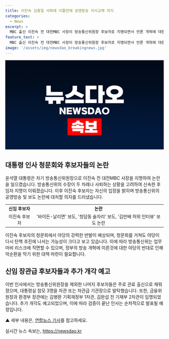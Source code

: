 ```yaml
---
title: 이진숙 김홍일 사퇴에 이틀만에 공영방송 이사교체 의지
categories:
  - News
excerpt: >
  MBC 출신 이진숙 전 대전MBC 사장이 방송통신위원장 후보자로 지명되면서 언론 개혁에 대한 관심이 쏠리고 있다. 후보자의 출마 발표에는 여론이 갈렸으며, 지난 방송통신위원장들의 자진 사퇴로 인해 정부의 언론 개혁이 국내적으로 주목받고 있다. 그러나 이후 후보자의 청문회에서 야당의 반발이 예상되고 있으며, 만일 후보자가 임명되더라도 야당의 탄핵 추진 가능성이 크다. 한편, 대통령은 환경부 장관과 금융위원장에도 새로운 인사를 발탁하고 있으며, 추가 개각이 이루어질 것으로 전망된다.
feature_text: >
  MBC 출신 이진숙 전 대전MBC 사장이 방송통신위원장 후보자로 지명되면서 언론 개혁에 대한 관심이 쏠리고 있다. 후보자의 출마 발표에는 여론이 갈렸으며, 지난 방송통신위원장들의 자진 사퇴로 인해 정부의 언론 개혁이 국내적으로 주목받고 있다. 그러나 이후 후보자의 청문회에서 야당의 반발이 예상되고 있으며, 만일 후보자가 임명되더라도 야당의 탄핵 추진 가능성이 크다. 한편, 대통령은 환경부 장관과 금융위원장에도 새로운 인사를 발탁하고 있으며, 추가 개각이 이루어질 것으로 전망된다.
image: '/assets/img/newsdao_breakingnews.jpg'
---
```


<p><img src="/assets/img/newsdao_breakingnews.jpg" alt="koreaapp 속보" /></p>

<h2 data-ke-size="size26">대통령 인사 청문회와 후보자들의 논란</h2>

<p data-ke-size="size16">윤석열 대통령은 차기 방송통신위원장으로 이진숙 전 대전MBC 사장을 지명하여 논란을 일으켰습니다. 방송통신위의 수장이 두 차례나 사퇴하는 상황을 고려하여 신속한 후임자 지명이 이뤄졌습니다. 이후 이진숙 후보자는 자신의 입장을 밝히며 방송통신위의 공영방송 및 보도 논란에 대처할 의지를 드러냈습니다.</p>

<table>
    <tr>
        <td style="text-align: center; height: 17px;"><b>신임 후보자</b></td>
        <td style="text-align: center; height: 17px;"><b>논란</b></td>
    </tr>
    <tr>
        <td style="text-align: center; height: 17px;">이진숙 후보자</td>
        <td style="text-align: center; height: 17px;">'바이든-날리면' 보도, '청담동 술자리' 보도, '김만배 허위 인터뷰' 보도 논란</td>
    </tr>
</table>

<p data-ke-size="size16">이진숙 후보자의 청문회에서 야당의 강력한 반발이 예상되며, 청문회를 거쳐도 야당이 다시 탄핵 추진에 나서는 가능성이 크다고 보고 있습니다. 이에 따라 방송통신위는 업무 마비 리스크에 직면할 수 있으며, 정부의 방송 개혁에 이른것에 대한 야당의 반대로 인해 악순환을 막기 위한 대책 마련이 필요합니다.</p>

<h2 data-ke-size="size26">신임 장관급 후보자들과 추가 개각 예고</h2>

<p data-ke-size="size16">이번 인사에서는 방송통신위원장을 제외한 나머지 후보자들은 주로 관료 출신으로 채워졌으며, 대통령실 참모 3명을 차관 또는 차관급 기관장으로 발탁했습니다. 또한, 금융위원장과 환경부 장관에는 김병환 기획재정부 1차관, 김완섭 전 기재부 2차관이 임명되었습니다. 추가 개각도 예고되었으며, 이에 따라 검증이 끝난 인사는 순차적으로 발표될 예정입니다.</p>

<p data-ke-size="size16">▲ 세부 내용은, <a href="https://www.yna.co.kr/view/AKR20240704056651504?input=1195m" target="_blank">연합뉴스 기사</a>를 참고하세요.</p>
실시간 뉴스 속보는, <a href="https://newsdao.kr" rel="dofollow">https://newsdao.kr</a>


